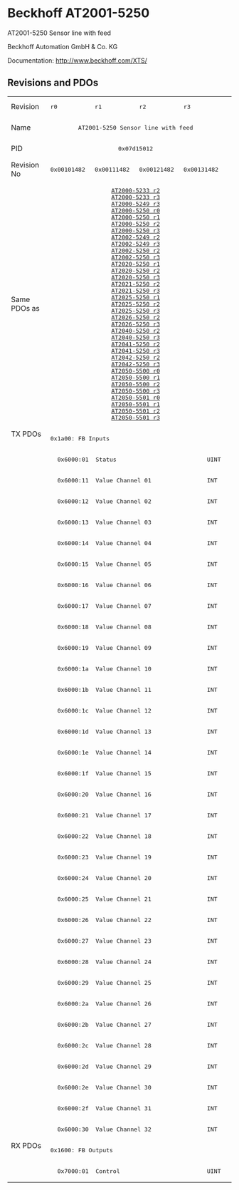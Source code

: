 # Beckhoff AT2001-5250

AT2001-5250 Sensor line with feed

Beckhoff Automation GmbH & Co. KG

Documentation: <a href="http://www.beckhoff.com/XTS/">http://www.beckhoff.com/XTS/</a>

## Revisions and PDOs
<table>
<tr >
<td class="first">Revision</td>
<td ><pre>r0</pre></td>
<td ><pre>r1</pre></td>
<td ><pre>r2</pre></td>
<td ><pre>r3</pre></td>
</tr>
<tr >
<td class="first">Name</td>
<td  colspan=4 align="center"><pre>AT2001-5250 Sensor line with feed</pre></td>
</tr>
<tr >
<td class="first">PID</td>
<td  colspan=4 align="center"><pre>0x07d15012</pre></td>
</tr>
<tr >
<td class="first">Revision No</td>
<td ><pre>0x00101482</pre></td>
<td ><pre>0x00111482</pre></td>
<td ><pre>0x00121482</pre></td>
<td ><pre>0x00131482</pre></td>
</tr>
<tr >
<td class="first">Same PDOs as</td>
<td  colspan=4 align="center"><pre><a href="AT2000-5233">AT2000-5233 r2</a><br/><a href="AT2000-5233">AT2000-5233 r3</a><br/><a href="AT2000-5249">AT2000-5249 r3</a><br/><a href="AT2000-5250">AT2000-5250 r0</a><br/><a href="AT2000-5250">AT2000-5250 r1</a><br/><a href="AT2000-5250">AT2000-5250 r2</a><br/><a href="AT2000-5250">AT2000-5250 r3</a><br/><a href="AT2002-5249">AT2002-5249 r2</a><br/><a href="AT2002-5249">AT2002-5249 r3</a><br/><a href="AT2002-5250">AT2002-5250 r2</a><br/><a href="AT2002-5250">AT2002-5250 r3</a><br/><a href="AT2020-5250">AT2020-5250 r1</a><br/><a href="AT2020-5250">AT2020-5250 r2</a><br/><a href="AT2020-5250">AT2020-5250 r3</a><br/><a href="AT2021-5250">AT2021-5250 r2</a><br/><a href="AT2021-5250">AT2021-5250 r3</a><br/><a href="AT2025-5250">AT2025-5250 r1</a><br/><a href="AT2025-5250">AT2025-5250 r2</a><br/><a href="AT2025-5250">AT2025-5250 r3</a><br/><a href="AT2026-5250">AT2026-5250 r2</a><br/><a href="AT2026-5250">AT2026-5250 r3</a><br/><a href="AT2040-5250">AT2040-5250 r2</a><br/><a href="AT2040-5250">AT2040-5250 r3</a><br/><a href="AT2041-5250">AT2041-5250 r2</a><br/><a href="AT2041-5250">AT2041-5250 r3</a><br/><a href="AT2042-5250">AT2042-5250 r2</a><br/><a href="AT2042-5250">AT2042-5250 r3</a><br/><a href="AT2050-5500">AT2050-5500 r0</a><br/><a href="AT2050-5500">AT2050-5500 r1</a><br/><a href="AT2050-5500">AT2050-5500 r2</a><br/><a href="AT2050-5500">AT2050-5500 r3</a><br/><a href="AT2050-5501">AT2050-5501 r0</a><br/><a href="AT2050-5501">AT2050-5501 r1</a><br/><a href="AT2050-5501">AT2050-5501 r2</a><br/><a href="AT2050-5501">AT2050-5501 r3</a></pre></td>
</tr>
<tr class="txpdo pdosection">
<td class="first" rowspan=34 valign=top>TX PDOs</td>
<td colspan=4 align="left"><pre>0x1a00: FB Inputs</pre></td>
<td></td>
</tr>
<tr class="txpdo">
<td class="first" colspan=4 align="left"><pre>  0x6000:01  Status                          UINT</pre></td>
</tr>
<tr class="txpdo">
<td class="first" colspan=4 align="left"><pre>  0x6000:11  Value Channel 01                INT</pre></td>
</tr>
<tr class="txpdo">
<td class="first" colspan=4 align="left"><pre>  0x6000:12  Value Channel 02                INT</pre></td>
</tr>
<tr class="txpdo">
<td class="first" colspan=4 align="left"><pre>  0x6000:13  Value Channel 03                INT</pre></td>
</tr>
<tr class="txpdo">
<td class="first" colspan=4 align="left"><pre>  0x6000:14  Value Channel 04                INT</pre></td>
</tr>
<tr class="txpdo">
<td class="first" colspan=4 align="left"><pre>  0x6000:15  Value Channel 05                INT</pre></td>
</tr>
<tr class="txpdo">
<td class="first" colspan=4 align="left"><pre>  0x6000:16  Value Channel 06                INT</pre></td>
</tr>
<tr class="txpdo">
<td class="first" colspan=4 align="left"><pre>  0x6000:17  Value Channel 07                INT</pre></td>
</tr>
<tr class="txpdo">
<td class="first" colspan=4 align="left"><pre>  0x6000:18  Value Channel 08                INT</pre></td>
</tr>
<tr class="txpdo">
<td class="first" colspan=4 align="left"><pre>  0x6000:19  Value Channel 09                INT</pre></td>
</tr>
<tr class="txpdo">
<td class="first" colspan=4 align="left"><pre>  0x6000:1a  Value Channel 10                INT</pre></td>
</tr>
<tr class="txpdo">
<td class="first" colspan=4 align="left"><pre>  0x6000:1b  Value Channel 11                INT</pre></td>
</tr>
<tr class="txpdo">
<td class="first" colspan=4 align="left"><pre>  0x6000:1c  Value Channel 12                INT</pre></td>
</tr>
<tr class="txpdo">
<td class="first" colspan=4 align="left"><pre>  0x6000:1d  Value Channel 13                INT</pre></td>
</tr>
<tr class="txpdo">
<td class="first" colspan=4 align="left"><pre>  0x6000:1e  Value Channel 14                INT</pre></td>
</tr>
<tr class="txpdo">
<td class="first" colspan=4 align="left"><pre>  0x6000:1f  Value Channel 15                INT</pre></td>
</tr>
<tr class="txpdo">
<td class="first" colspan=4 align="left"><pre>  0x6000:20  Value Channel 16                INT</pre></td>
</tr>
<tr class="txpdo">
<td class="first" colspan=4 align="left"><pre>  0x6000:21  Value Channel 17                INT</pre></td>
</tr>
<tr class="txpdo">
<td class="first" colspan=4 align="left"><pre>  0x6000:22  Value Channel 18                INT</pre></td>
</tr>
<tr class="txpdo">
<td class="first" colspan=4 align="left"><pre>  0x6000:23  Value Channel 19                INT</pre></td>
</tr>
<tr class="txpdo">
<td class="first" colspan=4 align="left"><pre>  0x6000:24  Value Channel 20                INT</pre></td>
</tr>
<tr class="txpdo">
<td class="first" colspan=4 align="left"><pre>  0x6000:25  Value Channel 21                INT</pre></td>
</tr>
<tr class="txpdo">
<td class="first" colspan=4 align="left"><pre>  0x6000:26  Value Channel 22                INT</pre></td>
</tr>
<tr class="txpdo">
<td class="first" colspan=4 align="left"><pre>  0x6000:27  Value Channel 23                INT</pre></td>
</tr>
<tr class="txpdo">
<td class="first" colspan=4 align="left"><pre>  0x6000:28  Value Channel 24                INT</pre></td>
</tr>
<tr class="txpdo">
<td class="first" colspan=4 align="left"><pre>  0x6000:29  Value Channel 25                INT</pre></td>
</tr>
<tr class="txpdo">
<td class="first" colspan=4 align="left"><pre>  0x6000:2a  Value Channel 26                INT</pre></td>
</tr>
<tr class="txpdo">
<td class="first" colspan=4 align="left"><pre>  0x6000:2b  Value Channel 27                INT</pre></td>
</tr>
<tr class="txpdo">
<td class="first" colspan=4 align="left"><pre>  0x6000:2c  Value Channel 28                INT</pre></td>
</tr>
<tr class="txpdo">
<td class="first" colspan=4 align="left"><pre>  0x6000:2d  Value Channel 29                INT</pre></td>
</tr>
<tr class="txpdo">
<td class="first" colspan=4 align="left"><pre>  0x6000:2e  Value Channel 30                INT</pre></td>
</tr>
<tr class="txpdo">
<td class="first" colspan=4 align="left"><pre>  0x6000:2f  Value Channel 31                INT</pre></td>
</tr>
<tr class="txpdo">
<td class="first" colspan=4 align="left"><pre>  0x6000:30  Value Channel 32                INT</pre></td>
</tr>
<tr class="rxpdo pdosection">
<td class="first" rowspan=2 valign=top>RX PDOs</td>
<td colspan=4 align="left"><pre>0x1600: FB Outputs</pre></td>
<td></td>
</tr>
<tr class="rxpdo">
<td class="first" colspan=4 align="left"><pre>  0x7000:01  Control                         UINT</pre></td>
</tr>
</table>
